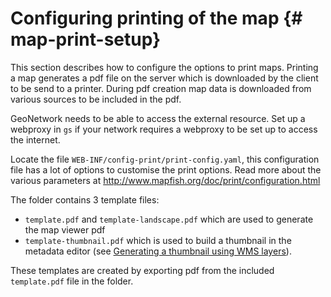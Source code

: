 # Configuring printing of the map {# map-print-setup}

This section describes how to configure the options to print maps. Printing a map generates a pdf file on the server which is downloaded by the client to be send to a printer. During pdf creation map data is downloaded from various sources to be included in the pdf.

GeoNetwork needs to be able to access the external resource. Set up a webproxy in `gs` if your network requires a webproxy to be set up to access the internet.

Locate the file ``WEB-INF/config-print/print-config.yaml``, this configuration file has a lot of options to customise the print options. Read more about the various parameters at <http://www.mapfish.org/doc/print/configuration.html>

The folder contains 3 template files:

-   ``template.pdf`` and ``template-landscape.pdf`` which are used to generate the map viewer pdf
-   ``template-thumbnail.pdf`` which is used to build a thumbnail in the metadata editor (see [Generating a thumbnail using WMS layers](../user-guide/associating-resources/linking-thumbnail.md#linking-thumbnail-from-wms)).

These templates are created by exporting pdf from the included ``template.pdf`` file in the folder.
